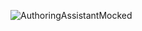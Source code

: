 ![AuthoringAssistantMocked](https://github.com/explorable-viz/transparent-text/actions/workflows/authoring-assistant-mocked.yml/badge.svg)
